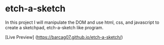 # etch-a-sketch
In this project I will manipulate the DOM and use html, css, and javascript to create a sketchpad, etch-a-sketch like program.

[Live Preview] (https://barcag07.github.io/etch-a-sketch/)